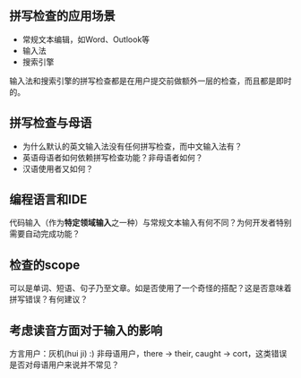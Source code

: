 
## 拼写检查的应用场景

* 常规文本编辑，如Word、Outlook等
* 输入法
* 搜索引擎
 
输入法和搜索引擎的拼写检查都是在用户提交前做额外一层的检查，而且都是即时的。

## 拼写检查与母语

* 为什么默认的英文输入法没有任何拼写检查，而中文输入法有？
* 英语母语者如何依赖拼写检查功能？非母语者如何？
* 汉语使用者又如何？

## 编程语言和IDE

代码输入（作为**特定领域输入**之一种）与常规文本输入有何不同？为何开发者特别需要自动完成功能？

## 检查的scope

可以是单词、短语、句子乃至文章。如是否使用了一个奇怪的搭配？这是否意味着拼写错误？有何建议？

## 考虑读音方面对于输入的影响

方言用户：灰机(hui ji) :)
非母语用户，there -> their, caught -> cort，这类错误是否对母语用户来说并不常见？

